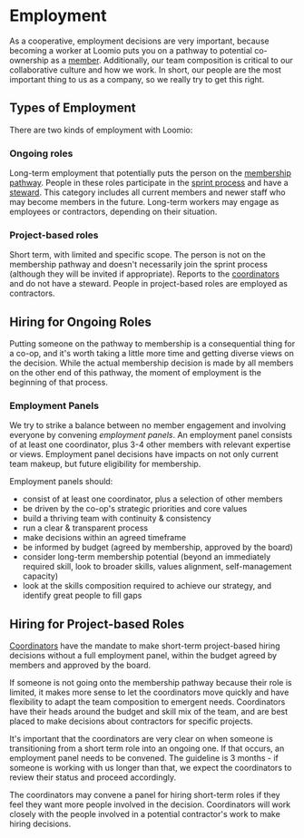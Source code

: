 # Employment

As a cooperative, employment decisions are very important, because becoming a worker at Loomio puts you on a pathway to potential co-ownership as a [member](http://loomio.coop/membership.html). Additionally, our team composition is critical to our collaborative culture and how we work. In short, our people are the most important thing to us as a company, so we really try to get this right.

## Types of Employment

There are two kinds of employment with Loomio:

### Ongoing roles

Long-term employment that potentially puts the person on the [membership pathway](http://loomio.coop/membership.html). People in these roles participate in the [sprint process](http://loomio.coop/sprints.html) and have a [steward](http://loomio.coop/stewarding.html). This category includes all current members and newer staff who may become members in the future. Long-term workers may engage as employees or contractors, depending on their situation.

### Project-based roles

Short term, with limited and specific scope. The person is not on the membership pathway and doesn't necessarily join the sprint process (although they will be invited if appropriate). Reports to the [coordinators](http://loomio.coop/coordination.html) and do not have a steward. People in project-based roles are employed as contractors.

## Hiring for Ongoing Roles
Putting someone on the pathway to membership is a consequential thing for a co-op, and it's worth taking a little more time and getting diverse views on the decision. While the actual membership decision is made by all members on the other end of this pathway, the moment of employment is the beginning of that process. 

### Employment Panels
We try to strike a balance between no member engagement and involving everyone by convening *employment panels*. An employment panel consists of at least one coordinator, plus 3-4 other members with relevant expertise or views. Employment panel decisions have impacts on not only current team makeup, but future eligibility for membership.

Employment panels should:

* consist of at least one coordinator, plus a selection of other members
* be driven by the co-op's strategic priorities and core values
* build a thriving team with continuity & consistency
* run a clear & transparent process
* make decisions within an agreed timeframe
* be informed by budget (agreed by membership, approved by the board)
* consider long-term membership potential (beyond an immediately required skill, look to broader skills, values alignment, self-management capacity)
* look at the skills composition required to achieve our strategy, and identify great people to fill gaps

## Hiring for Project-based Roles

[Coordinators](http://loomio.coop/coordination.html) have the mandate to make short-term project-based hiring decisions without a full employment panel, within the budget agreed by members and approved by the board.

If someone is not going onto the membership pathway because their role is limited, it makes more sense to let the coordinators move quickly and have flexibility to adapt the team composition to emergent needs. Coordinators have their heads around the budget and skill mix of the team, and are best placed to make decisions about contractors for specific projects.

It's important that the coordinators are very clear on when someone is transitioning from a short term role into an ongoing one. If that occurs, an employment panel needs to be convened. The guideline is 3 months - if someone is working with us longer than that, we expect the coordinators to review their status and proceed accordingly.

The coordinators may convene a panel for hiring short-term roles if they feel they want more people involved in the decision. Coordinators will work closely with the people involved in a potential contractor's work to make hiring decisions.
